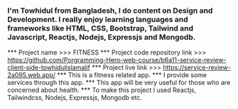 ### I'm Towhidul from Bangladesh, I do content on Design and Development. I really enjoy learning languages and frameworks like HTML, CSS, Bootstrap, Tailwind and Javascript, Reactjs, Nodejs, Expressjs and Mongodb.

*** Project name >>> FITNESS
*** Project code repository link >>> https://github.com/Porgramming-Hero-web-course/b6a11-service-review-client-side-towhidulislamalif
*** Project live link >>> https://service-review-2a095.web.app/
*** This is a fitness related app.
*** I provide some services through this app.
*** This app will be very useful for those who are concerned about health.
*** To make this project I used Reactjs, Tailwindcss, Nodejs, Expressjs, Mongodb etc.
